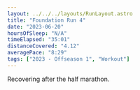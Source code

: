```yaml
---
layout: ../../../layouts/RunLayout.astro
title: "Foundation Run 4"
date: "2023-06-20"
hoursOfSleep: "N/A"
timeElapsed: "35:01"
distanceCovered: "4.12"
averagePace: "8:29"
tags: ["2023 - Offseason 1", "Workout"]
---
```


Recovering after the half marathon.
